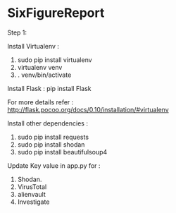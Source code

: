 # SixFigureReport

Step 1: 

Install Virtualenv :
1. sudo pip install virtualenv
2. virtualenv venv
3. . venv/bin/activate

Install Flask :
pip install Flask

For more details refer : http://flask.pocoo.org/docs/0.10/installation/#virtualenv

Install other dependencies :
1. sudo pip install requests
2. sudo pip install shodan
3. sudo pip install beautifulsoup4


Update Key value in app.py for :
1. Shodan.
2. VirusTotal
3. alienvault
4. Investigate
